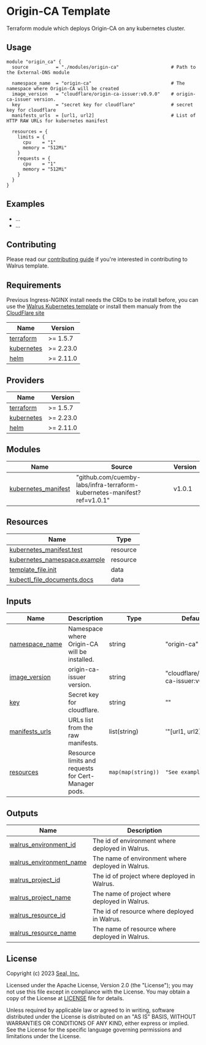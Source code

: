 # Origin-CA Template

Terraform module which deploys Origin-CA on any kubernetes cluster.

## Usage

```hcl
module "origin_ca" {
  source          = "./modules/origin-ca"                   # Path to the External-DNS module

  namespace_name  = "origin-ca"                             # The namespace where Origin-CA will be created
  image_version   = "cloudflare/origin-ca-issuer:v0.9.0"    # origin-ca-issuer version.
  key             = "secret key for cloudflare"             # secret key for cloudflare
  manifests_urls  = [url1, url2]                            # List of HTTP RAW URLs for kubernetes manifest

  resources = {
    limits = {
      cpu    = "1"
      memory = "512Mi"
    }
    requests = {
      cpu    = "1"
      memory = "512Mi"
    }
  }
}
```

## Examples

- ...
- ...

## Contributing

Please read our [contributing guide](./docs/CONTRIBUTING.md) if you're interested in contributing to Walrus template.

<!-- BEGIN_TF_DOCS -->
## Requirements

Previous Ingress-NGINX install needs the CRDs to be install before, you can use the [Walrus Kubernetes template](https://github.com/cuemby-labs/infra-terraform-kubernetes-manifest) or install them manualy from the [CloudFlare site](https://github.com/cloudflare/origin-ca-issuer/tree/trunk/deploy/crds)

| Name | Version |
|------|---------|
| <a name="requirement_terraform"></a> [terraform](#requirement\_terraform) | >= 1.5.7 |
| <a name="requirement_kubernetes"></a> [kubernetes](#requirement\_kubernetes) | >= 2.23.0 |
| <a name="requirement_helm"></a> [helm](#requirement\_helm) | >= 2.11.0 |

## Providers

| Name | Version |
|------|---------|
| <a name="provider_terraform"></a> [terraform](#provider\_terraform) | >= 1.5.7 |
| <a name="provider_kubernetes"></a> [kubernetes](#provider\_kubernetes) | >= 2.23.0 |
| <a name="provider_helm"></a> [helm](#provider\_helm) | >= 2.11.0 |

## Modules

| Name | Source | Version |
|------|--------|---------|
| <a name="kubernetes_manifest"></a> [kubernetes_manifest](#module\_kubernetes_manifest) | "github.com/cuemby-labs/infra-terraform-kubernetes-manifest?ref=v1.0.1" | v1.0.1 |

## Resources

| Name | Type |
|------|------|
| [kubernetes_manifest.test](https://registry.terraform.io/providers/alekc/kubectl/latest/docs/resources/kubectl_manifest) | resource |
| [kubernetes_namespace.example](https://registry.terraform.io/providers/hashicorp/kubernetes/latest/docs/resources/namespace) | resource |
| [template_file.init](https://registry.terraform.io/providers/hashicorp/template/latest/docs/data-sources/file) | data |
| [kubectl_file_documents.docs](https://registry.terraform.io/providers/gavinbunney/kubectl/latest/docs/data-sources/kubectl_file_documents) | data |

## Inputs

| Name | Description | Type | Default | Required |
|------|-------------|------|---------|:--------:|
| <a name="input_namespace_name"></a> [namespace_name](#input_namespace_name) | Namespace where Origin-CA will be installed. | string | "origin-ca" | no |
| <a name="input_image_version"></a> [image_version](#input_image_version) | origin-ca-issuer version. | string | "cloudflare/origin-ca-issuer:v0.9.0" | no |
| <a name="input_key"></a> [key](#input_key) | Secret key for cloudflare. | string | "" | yes |
| <a name="input_manifests_urls"></a> [manifests_urls](#input_manifests_urls) | URLs list from the raw manifests. | list(string) | '"[url1, url2]"' | yes |
| <a name="input_resources"></a> [resources](#input_resources) | Resource limits and requests for Cert-Manager pods. | `map(map(string))` | `"See example"` | no |

## Outputs

| Name | Description |
|------|-------------|
| <a name="output_walrus_environment_id"></a> [walrus\_environment\_id](#output\_walrus\_environment\_id) | The id of environment where deployed in Walrus. |
| <a name="output_walrus_environment_name"></a> [walrus\_environment\_name](#output\_walrus\_environment\_name) | The name of environment where deployed in Walrus. |
| <a name="output_walrus_project_id"></a> [walrus\_project\_id](#output\_walrus\_project\_id) | The id of project where deployed in Walrus. |
| <a name="output_walrus_project_name"></a> [walrus\_project\_name](#output\_walrus\_project\_name) | The name of project where deployed in Walrus. |
| <a name="output_walrus_resource_id"></a> [walrus\_resource\_id](#output\_walrus\_resource\_id) | The id of resource where deployed in Walrus. |
| <a name="output_walrus_resource_name"></a> [walrus\_resource\_name](#output\_walrus\_resource\_name) | The name of resource where deployed in Walrus. |
<!-- END_TF_DOCS -->

## License

Copyright (c) 2023 [Seal, Inc.](https://seal.io)

Licensed under the Apache License, Version 2.0 (the "License");
you may not use this file except in compliance with the License.
You may obtain a copy of the License at [LICENSE](./LICENSE) file for details.

Unless required by applicable law or agreed to in writing, software
distributed under the License is distributed on an "AS IS" BASIS,
WITHOUT WARRANTIES OR CONDITIONS OF ANY KIND, either express or implied.
See the License for the specific language governing permissions and
limitations under the License.

